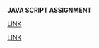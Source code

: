 **JAVA SCRIPT ASSIGNMENT**

[LINK](https://www.canva.com/design/DAFY1Ce2HBQ/UC_UpJGqbshB7G-25XQRzw/edit)

[LINK](https://github.com/kapilsarkar/FSJS2.0/tree/main/JAVASCRIPT%20ASSIGNMENTS)